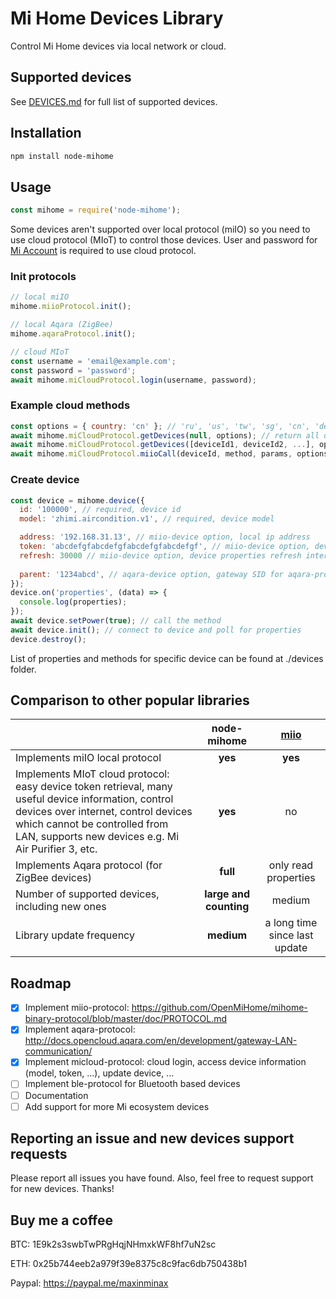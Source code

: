 # Mi Home Devices Library

Control Mi Home devices via local network or cloud.

## Supported devices

See [DEVICES.md](DEVICES.md) for full list of supported devices.

## Installation

```sh
npm install node-mihome
```

## Usage

```javascript
const mihome = require('node-mihome');
```

Some devices aren't supported over local protocol (miIO) so you need to use cloud protocol (MIoT) to control those devices. User and password for [Mi Account](https://account.xiaomi.com/) is required to use cloud protocol.

### Init protocols

```javascript
// local miIO
mihome.miioProtocol.init();

// local Aqara (ZigBee)
mihome.aqaraProtocol.init();

// cloud MIoT
const username = 'email@example.com';
const password = 'password';
await mihome.miCloudProtocol.login(username, password);
```

### Example cloud methods

```javascript
const options = { country: 'cn' }; // 'ru', 'us', 'tw', 'sg', 'cn', 'de' (Default: 'cn')
await mihome.miCloudProtocol.getDevices(null, options); // return all devices from your acount with all information (deviceId, token, model ...) to create device in the next step
await mihome.miCloudProtocol.getDevices([deviceId1, deviceId2, ...], options); // get devices information from list ids
await mihome.miCloudProtocol.miioCall(deviceId, method, params, options); // call miio method with params via cloud protocol
```

### Create device

```javascript
const device = mihome.device({
  id: '100000', // required, device id
  model: 'zhimi.aircondition.v1', // required, device model

  address: '192.168.31.13', // miio-device option, local ip address
  token: 'abcdefgfabcdefgfabcdefgfabcdefgf', // miio-device option, device token
  refresh: 30000 // miio-device option, device properties refresh interval in ms
  
  parent: '1234abcd', // aqara-device option, gateway SID for aqara-protocol compatible device
});
device.on('properties', (data) => {
  console.log(properties);
});
await device.setPower(true); // call the method
await device.init(); // connect to device and poll for properties
device.destroy();
```

List of properties and methods for specific device can be found at ./devices folder.

## Comparison to other popular libraries

| | node-mihome | [miio](<https://github.com/aholstenson/miio>) |
| :--- |:----: | :-----:|
| Implements miIO local protocol | **yes** | **yes** |
| Implements MIoT cloud protocol: easy device token retrieval, many useful device information, control devices over internet, control devices which cannot be controlled from LAN, supports new devices e.g. Mi Air Purifier 3, etc. | **yes** | no |
| Implements Aqara protocol (for ZigBee devices) | **full** | only read properties |
| Number of supported devices, including new ones | **large and counting** | medium |
| Library update frequency | **medium** | a long time since last update |

## Roadmap

- [x] Implement miio-protocol: <https://github.com/OpenMiHome/mihome-binary-protocol/blob/master/doc/PROTOCOL.md>
- [x] Implement aqara-protocol: <http://docs.opencloud.aqara.com/en/development/gateway-LAN-communication/>
- [x] Implement micloud-protocol: cloud login, access device information (model, token, ...), update device, ...
- [ ] Implement ble-protocol for Bluetooth based devices
- [ ] Documentation
- [ ] Add support for more Mi ecosystem devices

## Reporting an issue and new devices support requests

Please report all issues you have found. Also, feel free to request support for new devices. Thanks!

## Buy me a coffee

BTC: 1E9k2s3swbTwPRgHqjNHmxkWF8hf7uN2sc

ETH: 0x25b744eeb2a979f39e8375c8c9fac6db750438b1

Paypal: <https://paypal.me/maxinminax>
